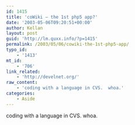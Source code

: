 ```yaml
---
id: 1415
title: 'coWiki – the 1st php5 app?'
date: '2003-05-06T09:20:51+00:00'
author: Kellan
layout: post
guid: 'http://lm.quxx.info/?p=1415'
permalink: /2003/05/06/cowiki-the-1st-php5-app/
typo_id:
    - '1413'
mt_id:
    - '706'
link_related:
    - 'http://develnet.org/'
raw_content:
    - 'coding with a language in CVS.  whoa.'
categories:
    - Aside
---
```


coding with a language in CVS. whoa.